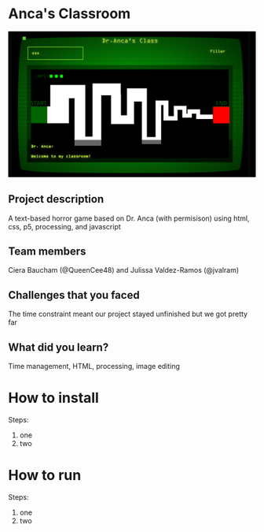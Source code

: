# Anca's Classroom
![game](game_screenshot.png)

## Project description

A text-based horror game based on Dr. Anca (with permisison) using html, css, p5, processing, and javascript

## Team members

Ciera Baucham (@QueenCee48) and Julissa Valdez-Ramos (@jvalram)
## Challenges that you faced
The time constraint meant our project stayed unfinished but we got pretty far

## What did you learn?
Time management, HTML, processing, image editing

# How to install

Steps:
1. one
2. two

# How to run

Steps:
1. one
2. two

